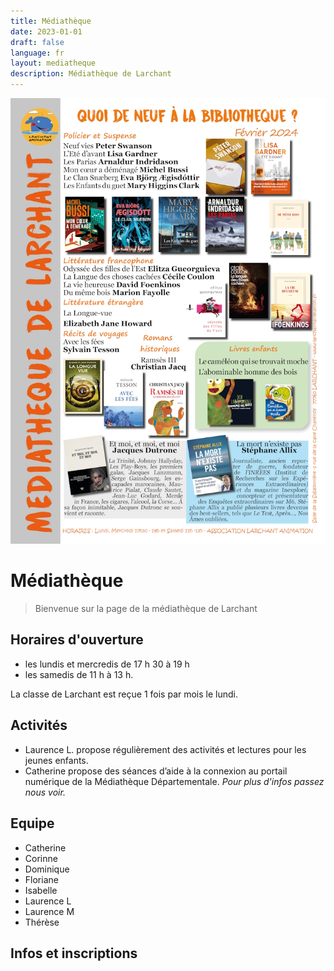```yaml
---
title: Médiathèque
date: 2023-01-01
draft: false
language: fr
layout: mediatheque
description: Médiathèque de Larchant
---
```



![](newsletter-fevrier-2024.jpg)

# Médiathèque

> Bienvenue sur la page de la médiathèque de Larchant

## Horaires d'ouverture

* les lundis et mercredis de 17 h 30 à 19 h 
* les samedis de 11 h à 13 h.

La classe de Larchant est reçue 1 fois par mois le lundi. 

## Activités

* Laurence L. propose régulièrement des activités et lectures pour les jeunes enfants.
* Catherine propose des séances d’aide à la connexion au portail numérique de la Médiathèque Départementale.
  *Pour plus d'infos passez nous voir.*

## Equipe

* Catherine
* Corinne 
* Dominique 
* Floriane 
* Isabelle 
* Laurence L
* Laurence M 
* Thérèse

## Infos et inscriptions

![]()

